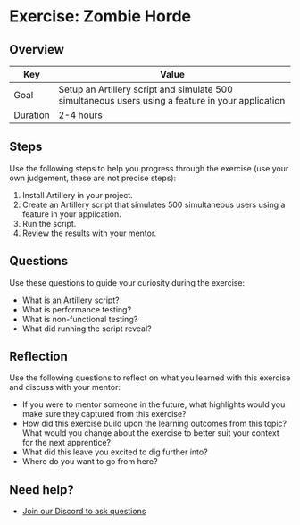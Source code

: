 # Exercise: Zombie Horde

## Overview

| Key | Value |
| --- | --- |
| Goal | Setup an Artillery script and simulate 500 simultaneous users using a feature in your application |
| Duration | 2-4 hours |


## Steps

Use the following steps to help you progress through the exercise (use your own judgement, these are not precise steps):

1. Install Artillery in your project. 
2. Create an Artillery script that simulates 500 simultaneous users using a feature in your application.
3. Run the script. 
4. Review the results with your mentor.

## Questions

Use these questions to guide your curiosity during the exercise:

- What is an Artillery script?
- What is performance testing?
- What is non-functional testing?
- What did running the script reveal?

## Reflection

Use the following questions to reflect on what you learned with this exercise and discuss with your mentor:

- If you were to mentor someone in the future, what highlights would you make sure they captured from this exercise? 
- How did this exercise build upon the learning outcomes from this topic? What would you change about the exercise to better suit your context for the next apprentice?
- What did this leave you excited to dig further into? 
- Where do you want to go from here?

## Need help?

- [Join our Discord to ask questions](https://discord.gg/bDVYvG3Czd)
